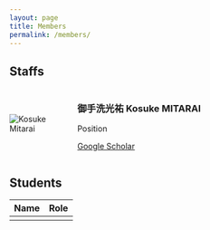 ```yaml
---
layout: page
title: Members
permalink: /members/
---
```


<style>
.member-container {
  display: flex;
  align-items: center;
  margin-bottom: 20px; /* Adjust margin as needed */
}

.member-portrait img {
  max-width: 100px;
  margin-right: 20px; /* Add spacing between portrait and info */
}

.member-info {
  flex-grow: 1; /* Allow info to expand and take remaining space */
}
</style>

## Staffs

<div class="member-container">
  <div class="member-portrait">
    <img src="{{ site.baseurl }}/assets/images/KosukeMitarai.jpg" alt="Kosuke Mitarai" class="member-portrait">
  </div>
  <div class="member-info">
    <h3>御手洗光祐 Kosuke MITARAI</h3>
    <p>Position</p>
    <p><a href="https://scholar.google.com/citations?user=TfsGcnMAAAAJ">Google Scholar</a></p>
  </div>
</div>

## Students

| Name            | Role           |
|-----------------|----------------|
| | |

